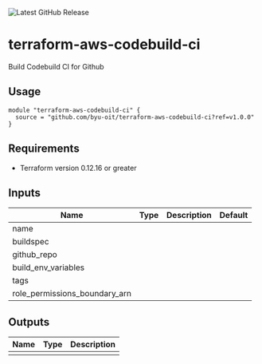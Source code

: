 ![Latest GitHub Release](https://img.shields.io/github/v/release/byu-oit/terraform-aws-codebuild-ci?sort=semver)

# terraform-aws-codebuild-ci
Build Codebuild CI for Github

## Usage
```hcl
module "terraform-aws-codebuild-ci" {
  source = "github.com/byu-oit/terraform-aws-codebuild-ci?ref=v1.0.0"
}
```

## Requirements
* Terraform version 0.12.16 or greater

## Inputs
| Name | Type  | Description | Default |
| --- | --- | --- | --- |
|name | | | |
|buildspec | | | |
|github_repo | | | |
|build_env_variables | | | |
|tags | | | |
|role_permissions_boundary_arn | | | |

## Outputs
| Name | Type | Description |
| ---  | ---  | --- |
| | | |
